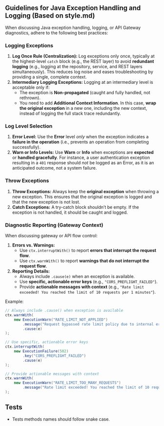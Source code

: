 ## Guidelines for Java Exception Handling and Logging (Based on style.md)

When discussing Java exception handling, logging, or API Gateway diagnostics, adhere to the following best practices:

### Logging Exceptions

1.  **Log Once Rule (Centralization):** Log exceptions only once, typically at the highest-level `catch` block (e.g., the REST layer) to avoid **redundant logging** (e.g., logging at the repository, service, and REST layers simultaneously). This reduces log noise and eases troubleshooting by providing a single, complete context.
2.  **Intermediary Logging Exceptions:** Logging at an intermediary level is acceptable only if:
    * The exception is **Non-propagated** (caught and fully handled, not rethrown).
    * You need to add **Additional Context Information**. In this case, **wrap the original exception** in a new one, including the new context, instead of logging the full stack trace redundantly.

### Log Level Selection

1.  **Error Level:** Use the **Error** level *only* when the exception indicates a **failure in the operation** (i.e., prevents an operation from completing successfully).
2.  **Warn or Info Levels:** Use **Warn** or **Info** when exceptions are **expected** or **handled gracefully**. For instance, a user authentication exception resulting in a `401` response should *not* be logged as an Error, as it is an anticipated outcome, not a system failure.

### Throw Exceptions

1.  **Throw Exceptions:** Always keep the **original exception** when throwing a new exception. This ensures that the original exception is logged and that the new exception is not lost.
2.  **Catch Exceptions:** A try-catch block shouldn’t be empty. If the exception is not handled, it should be caught and logged.

### Diagnostic Reporting (Gateway Context)

When discussing gateway or API flow control:

1.  **Errors vs. Warnings:**
    * Use `ctx.interruptWith()` to report **errors that interrupt the request flow**.
    * Use `ctx.warnWith()` to report **warnings that do not interrupt the request flow**.
2.  **Reporting Details:**
    * Always include `.cause(e)` when an exception is available.
    * Use **specific, actionable error keys** (e.g., `"CORS_PREFLIGHT_FAILED"`).
    * Provide **actionable messages with context** (e.g., `"Rate limit exceeded! You reached the limit of 10 requests per 1 minutes"`).

Example:

```java
// Always include .cause() when exception is available
ctx.warnWith(
    new ExecutionWarn("RATE_LIMIT_NOT_APPLIED")
        .message("Request bypassed rate limit policy due to internal error")
        .cause(e)
);

// Use specific, actionable error keys
ctx.interruptWith(
    new ExecutionFailure(502)
        .key("CORS_PREFLIGHT_FAILED")
        .cause(e)
);

// Provide actionable messages with context
ctx.warnWith(
    new ExecutionWarn("RATE_LIMIT_TOO_MANY_REQUESTS")
        .message("Rate limit exceeded! You reached the limit of 10 requests per 1 minutes")
);
```

## Tests

- Tests methods names should follow snake case.
